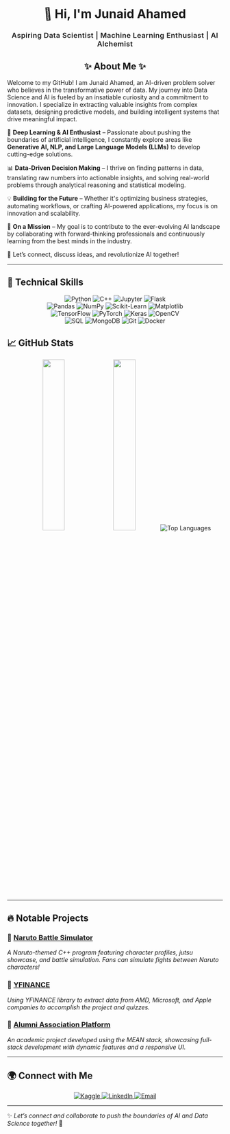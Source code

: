 <h1 align="center">
  <span style="display: inline-block; transform: rotate(-5deg)">🚀</span> Hi, I'm Junaid Ahamed
</h1>

<h3 align="center" style="font-weight: 600; letter-spacing: 0.5px;">
  Aspiring Data Scientist | Machine Learning Enthusiast | AI Alchemist
</h3>
<h2 align="center">✨ About Me ✨</h2>

Welcome to my GitHub! I am Junaid Ahamed, an AI-driven problem solver who believes in the transformative power of data. My journey into Data Science and AI is fueled by an insatiable curiosity and a commitment to innovation. I specialize in extracting valuable insights from complex datasets, designing predictive models, and building intelligent systems that drive meaningful impact.

🔬 **Deep Learning & AI Enthusiast** – Passionate about pushing the boundaries of artificial intelligence, I constantly explore areas like **Generative AI, NLP, and Large Language Models (LLMs)** to develop cutting-edge solutions.

📊 **Data-Driven Decision Making** – I thrive on finding patterns in data, translating raw numbers into actionable insights, and solving real-world problems through analytical reasoning and statistical modeling.

💡 **Building for the Future** – Whether it's optimizing business strategies, automating workflows, or crafting AI-powered applications, my focus is on innovation and scalability.

🚀 **On a Mission** – My goal is to contribute to the ever-evolving AI landscape by collaborating with forward-thinking professionals and continuously learning from the best minds in the industry.

🤝 Let’s connect, discuss ideas, and revolutionize AI together!

---

## 🚀 Technical Skills

<p align="center">
  <!-- Core Technologies from your profile -->
  <img src="https://img.shields.io/badge/Python-3776AB?style=for-the-badge&logo=python&logoColor=white" alt="Python" />
  <img src="https://img.shields.io/badge/C++-00599C?style=for-the-badge&logo=c%2B%2B&logoColor=white" alt="C++" />
  <img src="https://img.shields.io/badge/Jupyter-F37626?style=for-the-badge&logo=jupyter&logoColor=white" alt="Jupyter" />
  <img src="https://img.shields.io/badge/Flask-000000?style=for-the-badge&logo=flask&logoColor=white" alt="Flask" />
  
  <br>
  
  <!-- Data Science Stack -->
  <img src="https://img.shields.io/badge/Pandas-150458?style=for-the-badge&logo=pandas&logoColor=white" alt="Pandas" />
  <img src="https://img.shields.io/badge/NumPy-013243?style=for-the-badge&logo=numpy&logoColor=white" alt="NumPy" />
  <img src="https://img.shields.io/badge/Scikit_Learn-F7931E?style=for-the-badge&logo=scikit-learn&logoColor=white" alt="Scikit-Learn" />
  <img src="https://img.shields.io/badge/Matplotlib-11557C?style=for-the-badge&logo=python&logoColor=white" alt="Matplotlib" />
  
  <br>
  
  <!-- Machine Learning -->
  <img src="https://img.shields.io/badge/TensorFlow-FF6F00?style=for-the-badge&logo=tensorflow&logoColor=white" alt="TensorFlow" />
  <img src="https://img.shields.io/badge/PyTorch-EE4C2C?style=for-the-badge&logo=pytorch&logoColor=white" alt="PyTorch" />
  <img src="https://img.shields.io/badge/Keras-D00000?style=for-the-badge&logo=keras&logoColor=white" alt="Keras" />
  <img src="https://img.shields.io/badge/OpenCV-5C3EE8?style=for-the-badge&logo=opencv&logoColor=white" alt="OpenCV" />
  
  <br>
  
  <!-- Databases & Tools -->
  <img src="https://img.shields.io/badge/SQL-4479A1?style=for-the-badge&logo=postgresql&logoColor=white" alt="SQL" />
  <img src="https://img.shields.io/badge/MongoDB-47A248?style=for-the-badge&logo=mongodb&logoColor=white" alt="MongoDB" />
  <img src="https://img.shields.io/badge/Git-F05032?style=for-the-badge&logo=git&logoColor=white" alt="Git" />
  <img src="https://img.shields.io/badge/Docker-2496ED?style=for-the-badge&logo=docker&logoColor=white" alt="Docker" />
</p>

## 📈 GitHub Stats

<p align="center">
  <img src="https://github-readme-stats.vercel.app/api?username=junaidsj&show_icons=true&theme=radical" width="32%" />
   <img src="https://github-readme-streak-stats.herokuapp.com/?user=junaidsj&theme=radical" width="32%" />
   <img src="https://github-readme-stats.vercel.app/api/top-langs/?username=junaidsj&layout=compact&theme=radical" alt="Top Languages" />
</p>


---

## 🔥 Notable Projects

### 📌 **[Naruto Battle Simulator](https://github.com/junaidsj/naruto)**
*A Naruto-themed C++ program featuring character profiles, jutsu showcase, and battle simulation. Fans can simulate fights between Naruto characters!*

### 📌 **[YFINANCE](https://github.com/junaidsj/YFINANCE)**
*Using YFINANCE library to extract data from AMD, Microsoft, and Apple companies to accomplish the project and quizzes.*

### 📌 **[Alumni Association Platform](https://github.com/junaidsj/AlumniAssociation)**
*An academic project developed using the MEAN stack, showcasing full-stack development with dynamic features and a responsive UI.*

---

## 🌍 Connect with Me

<p align="center">
  <a href="https://www.kaggle.com/junaid2163" target="_blank">
    <img src="https://img.shields.io/badge/Kaggle-20BEFF?style=for-the-badge&logo=kaggle&logoColor=white" alt="Kaggle" />
  </a>
  <a href="https://www.linkedin.com/in/junaid-ahamed-664450283" target="_blank">
    <img src="https://img.shields.io/badge/LinkedIn-0A66C2?style=for-the-badge&logo=linkedin&logoColor=white" alt="LinkedIn" />
  </a>
  <a href="mailto:junaidahamed2163@gmail.com" target="_blank">
    <img src="https://img.shields.io/badge/-Email-D14836?style=for-the-badge&logo=gmail&logoColor=white" alt="Email" />
  </a>
</p>

---

✨ *Let’s connect and collaborate to push the boundaries of AI and Data Science together!* 🚀
 
